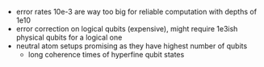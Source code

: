 - error rates 10e-3 are way too big for reliable computation with depths of 1e10
- error correction on logical qubits (expensive), might require 1e3ish physical qubits for a logical one
- neutral atom setups promising as they have highest number of qubits
    - long coherence times of hyperfine qubit states